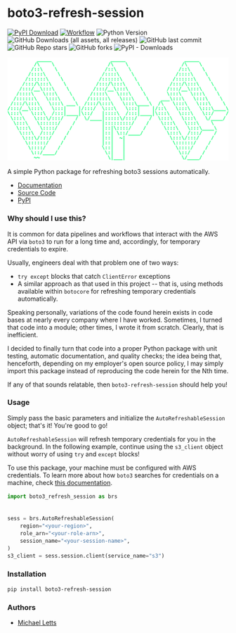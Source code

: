 # boto3-refresh-session
[![PyPI Download](https://img.shields.io/pypi/v/boto3-refresh-session?logo=pypis.svg)](https://pypi.org/project/boto3-refresh-session/)
[![Workflow](https://img.shields.io/github/actions/workflow/status/michaelthomasletts/boto3-refresh-session/push.yml?logo=github)](https://github.com/michaelthomasletts/boto3-refresh-session/actions/workflows/push_pullrequest.yml)
![Python Version](https://img.shields.io/pypi/pyversions/boto3-refresh-session?style=pypi)
![GitHub Downloads (all assets, all releases)](https://img.shields.io/github/downloads/michaelthomasletts/boto3-refresh-session/total?logo=github)
![GitHub last commit](https://img.shields.io/github/last-commit/michaelthomasletts/boto3-refresh-session?logo=github)
![GitHub Repo stars](https://img.shields.io/github/stars/michaelthomasletts/boto3-refresh-session?logo=github)
![GitHub forks](https://img.shields.io/github/forks/michaelthomasletts/boto3-refresh-session?logo=github)
![PyPI - Downloads](https://img.shields.io/pypi/dm/boto3-refresh-session?logo=pypi)

![BRS Image](https://raw.githubusercontent.com/michaelthomasletts/boto3-refresh-session/refs/heads/main/doc/brs.png)

A simple Python package for refreshing boto3 sessions automatically.

- [Documentation](https://michaelthomasletts.github.io/boto3-refresh-session/index.html)
- [Source Code](https://github.com/michaelthomasletts/boto3-refresh-session)
- [PyPI](https://pypi.org/project/boto3-refresh-session/)

### Why should I use this?

It is common for data pipelines and workflows that interact with the AWS API via 
`boto3` to run for a long time and, accordingly, for temporary credentials to 
expire. 

Usually, engineers deal with that problem one of two ways: 

- `try except` blocks that catch `ClientError` exceptions
- A similar approach as that used in this project -- that is, using methods available 
  within `botocore` for refreshing temporary credentials automatically. 
  
Speaking personally, variations of the code found herein exists in code bases at 
nearly every company where I have worked. Sometimes, I turned that code into a module; 
other times, I wrote it from scratch. Clearly, that is inefficient.

I decided to finally turn that code into a proper Python package with unit testing, 
automatic documentation, and quality checks; the idea being that, henceforth, depending 
on my employer's open source policy, I may simply import this package instead of 
reproducing the code herein for the Nth time.

If any of that sounds relatable, then `boto3-refresh-session` should help you!

### Usage

Simply pass the basic parameters and initialize the `AutoRefreshableSession` object; 
that's it! You're good to go!

`AutoRefreshableSession` will refresh
temporary credentials for you in the background. In the following example,
continue using the `s3_client` object without worry of using `try` and 
`except` blocks!

To use this package, your machine must be configured with AWS
credentials. To learn more about how `boto3` searches for credentials on a
machine, check [this documentation](https://boto3.amazonaws.com/v1/documentation/api/latest/guide/credentials.html).

```python
import boto3_refresh_session as brs


sess = brs.AutoRefreshableSession(
    region="<your-region>",
    role_arn="<your-role-arn>",
    session_name="<your-session-name>",
)
s3_client = sess.session.client(service_name="s3")
```

### Installation

```bash
pip install boto3-refresh-session
```

### Authors

- [Michael Letts](https://michaelthomasletts.github.io/)
